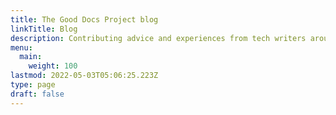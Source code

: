 ```yaml
---
title: The Good Docs Project blog
linkTitle: Blog
description: Contributing advice and experiences from tech writers around the globe
menu:
  main:
    weight: 100
lastmod: 2022-05-03T05:06:25.223Z
type: page
draft: false
---
```

